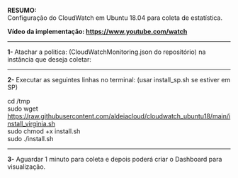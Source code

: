 <b>RESUMO:</b><br>Configuração do CloudWatch em Ubuntu 18.04 para coleta de estatística.

<b>Vídeo da implementação: https://www.youtube.com/watch</b>

------------------------------------------------------------------------------

<b>1- </b>Atachar a politica: (CloudWatchMonitoring.json do repositório) na instância que deseja coletar:

------------------------------------------------------------------------------

<b>2-</b> Executar as seguintes linhas no terminal: (usar install_sp.sh se estiver em SP)

cd /tmp<br>
sudo wget https://raw.githubusercontent.com/aldeiacloud/cloudwatch_ubuntu18/main/install_virginia.sh<br>
sudo chmod +x install.sh<br>
sudo ./install.sh<br>

------------------------------------------------------------------------------

<b>3-</b> Aguardar 1 minuto para coleta e depois poderá criar o Dashboard para visualização.
